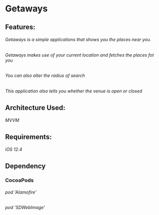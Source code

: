 # Getaways

## Features:
###### Getaways is a simple applications that shows you the places near you.
###### Getaways makes use of your current location and fetches the places fot you
###### You can also alter the radius of search
###### This application also tells you whether the venue is open or closed

## Architecture Used:
###### MVVM

## Requirements:
###### iOS 12.4

## Dependency
### CocoaPods
###### pod 'Alamofire'
###### pod 'SDWebImage'
